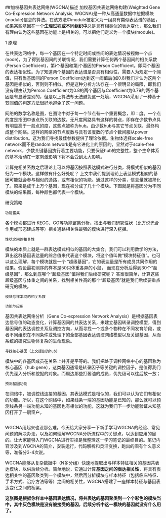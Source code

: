 ##加权基因共表达网络(WGCNA)描述
加权基因共表达网络构建(Weighted Gene Co-Expression Network Analysis, WGCNA)是一种从高通量数据中挖掘模块(module)信息的算法。在该方法中module被定义为一组具有类似表达谱的基因，如果某些基因在一个<b>生理过程或不同组织中</b>总是具有相类似的表达变化，那么我们有理由认为这些基因在功能上是相关的，可以把他们定义为一个模块(module)。

1 原理

在共表达网络中，每一个基因在一个特定时间或空间的表达情况被视做一个点(node)，为了得到基因间的关联情况，我们需要计算任何两个基因间的相关系数(Person Coefficient)，第i个基因和第j个基因的Person Coefficient，即两个基因的表达相似性。为了知道两个基因的表达谱是否具有相似性，需要人为规定一个阈值，只有当基因间的Person Coefficient达到这一阈值后(如0.8)我们才认为这两个基因是相似的，否则则不相似。但是这种分析方法存在一个很明显的局限，即我们没有理由认为Person Coefficient为0.8的两个基因与Coefficient为0.79的两个基因是有显著差别的，但是以上算法却无法避免这一处境，WGCNA采用了一种基于软阈值的判定方法很好地避免了这一问题。

网络的数学名称是图，在图论中对于每一个节点有一个重要概念，即：度。一个点的度是指图中该点所关联的边数。无尺度网路具有这样的特点，即存在少数节点具有明显高于一般点的度，这些点被称为hub。由少数hub与其它节点关联，最终构成整个网络。这样的网络的节点度数与具有该度数的节点个数间服从power distribution。这为我们寻找最佳参数提供了理论依据。生物体选择scale-free network而不是random network是有它进化上的原因的，显然对于scale-free network，少数关键基因执行着主要功能，只要保证hub的完整性，整个生命体系的基本活动在一定刺激影响下将不会受到太大影响。

计算完相关系数之后理论上可以将基因按照表达模式进行分类，将模式相似的基因归为一个模块。这样做有什么好处呢？ 上文中我们提到理论上表达模式相似的基因可能就会参与相似的通路，或有相似的功能。通过这样的分类，信息量就被简化了。原来是成千上万个基因，现在被分成了几十个模块。下图就是将基因分为不同模块的结果图，每种颜色都代表一个模块。

研究策略

   
    功能富集

   各个模块都进行 KEGG、GO等功能富集分析，找出与我们研究性状（比方说光合作用或形态建成等等）相关通路相关性最强的模块进行深入挖掘。

    性状之间的相关性

   模块的本质上就是一群表达模式相似的基因的大集合。我们可以利用数学的方法，算出这群基因表达量的综合值来代表这个模块，将这个值叫做“模块特征值”。也可以这么理解，每个模块就是一个 “超级基因”，它的表达量是所有成员共同作用的结果。假设最初测序的样本是50只体重各异的小鼠， 而现在分析后得到30个“超级基因”，那么到底哪个“超级基因”值得我们后续研究呢？ 答案很简单，计算这些超级基因与体重之间的关系，找到相关性高的那个“超级基因”就是我们后续要重点研究的模块。

    模块与样本间的相关系数 
    
    功能与应用

基因共表达网络分析（Gene Co-expression Network Analysis）是根据基因表达信号值的动态变化，计算基因间的共表达关系，来建立基因转录调控模型，得到基因间的表达调控关系及调控方向，从而寻找一个或多个物种在不同发育阶段，或者不同组织在不同条件或处理下的全部基因表达调控网络模型以及关键基因，从而系统的研究生物体复杂的生命现象。

    寻找核心基因（上文提到的hub）

模块中的各基因成员在关系上并非是平等的。我们把处于调控网络中心的基因称为核心基因（hub gene），这类基因通常是转录因子等关键的调控因子，是值得我们优先深入分析和挖掘的对象。而周边那些打酱油的成员，优先级可以往后放一放；

    预测基因功能 
在网络中，被调控线连接的基因，其表达模式是相似的，我们可以认为它们有相似的功能。所以，在这个网络中，如果线条一端的基因功能是已知的，那么就可以预测线条另一端功能未知的基因也有相似的功能，这就为我们下一步功能验证未知基因打开了一扇窗户。

##


WGCNA用起来也没那么难，今天给大家分享一下新手学习WGCNA的经验、常见问题的解决办法，以及如何理解WGCNA分析流程中的关键点，以达到应用的目的。让大家能够入门WGCNA进行实操是我整理这一学习笔记的最终目的。笔记内容涉及到WGCNA的简介，安装运行，代码解析和灵活变换，跑出的图有什么意义等，准备分3-4次说。


WGCNA能够从复杂数据中（N多分组）快速地提取出与样本特征相关的基因共表达模块，以供后续分析。简单地说，它通过计算<b>基因之间的表达相关性</b>，将具有表达相关性的基因聚类到一个模块中，然后再分析模块与样本特征（包括临床特征、手术方式、治疗方法等等）之间的相关性，WGCNA搭建了一座样本特征与基因表达变化之间的桥梁。

<b>这张图是根据你样本中基因表达情况，将共表达的基因聚类到一个个彩色的模块当中，其中灰色模块是没有被接受的基因，后续分析中这一模块的基因就没有什么用了。</b>


